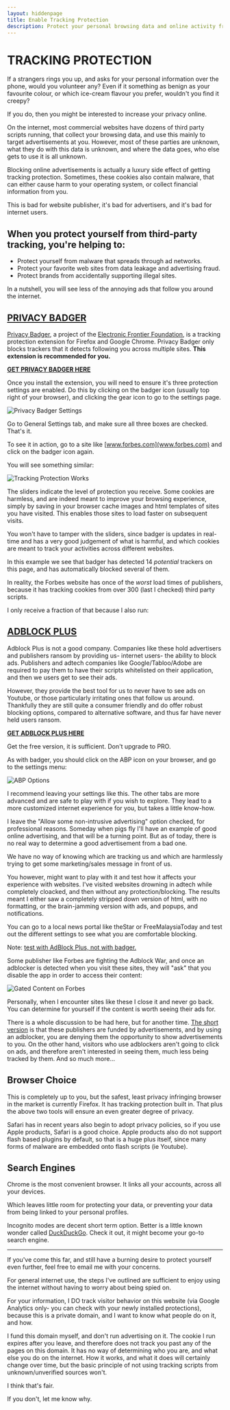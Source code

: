 ```yaml
---
layout: hiddenpage
title: Enable Tracking Protection
description: Protect your personal browsing data and online activity from spies and tracking scripts.
---
```

# TRACKING PROTECTION

If a strangers rings you up, and asks for your personal information over the phone, would you volunteer any? Even if it something as benign as your favourite colour, or which ice-cream flavour you prefer, wouldn't you find it creepy?

If you do, then you might be interested to increase your privacy online. 

On the internet, most commercial websites have dozens of third party scripts running, that collect your browsing data, and use this mainly to target advertisements at you. However, most of these parties are unknown, what they do with this data is unknown, and where the data goes, who else gets to use it is all unknown.

Blocking online advertisements is actually a luxury side effect of getting tracking protection. Sometimes, these cookies also contain malware, that can either cause harm to your operating system, or collect financial information from you. 

This is bad for website publisher, it's bad for advertisers, and it's bad for internet users.

## When you protect yourself from third-party tracking, you're helping to:

- Protect yourself from malware that spreads through ad networks.
- Protect your favorite web sites from data leakage and advertising fraud.
- Protect brands from accidentally supporting illegal sites.

In a nutshell, you will see less of the annoying ads that follow you around the internet.

## [PRIVACY BADGER](https://www.eff.org/privacybadger)

[<u>Privacy Badger</u>](https://www.eff.org/privacybadger), a project of the [<u>Electronic Frontier Foundation</u>](https://www.eff.org/), is a tracking protection extension for Firefox and Google Chrome. Privacy Badger only blocks trackers that it detects following you across multiple sites. **This extension is recommended for you.**

**[<u>GET PRIVACY BADGER HERE</u>](https://www.eff.org/privacybadger)**

Once you install the extension, you will need to ensure it's three protection settings are enabled. Do this by clicking on the badger icon (usually top right of your browser), and clicking the gear icon to go to the settings page.

[img1]: /img/badger_settings.png "Privacy Badger Settings"
![Privacy Badger Settings][img1]

Go to General Settings tab, and make sure all three boxes are checked. That's it.

To see it in action, go to a site like [www.forbes.com](www.forbes.com) and click on the badger icon again.

You will see something similar:

[img2]: /img/badgerdetection.png "Tracking Protection: ON"
![Tracking Protection Works][img2]

The sliders indicate the level of protection you receive. Some cookies are harmless, and are indeed meant to improve your browsing experience, simply by saving in your browser cache images and html templates of sites you have visited. This enables those sites to load faster on subsequent visits.

You won't have to tamper with the sliders, since badger is updates in real-time and has a very good judgement of what is harmful, and which cookies are meant to track your activities across different websites.

In this example we see that badger has detected 14 *potential* trackers on this page, and has automatically blocked several of them. 

In reality, the Forbes website has once of the *worst* load times of publishers, because it has tracking cookies from over 300 (last I checked) third party scripts. 

I only receive a fraction of that because I also run:

## [ADBLOCK PLUS](https://adblockplus.org/)

Adblock Plus is not a good company. Companies like these hold advertisers and publishers ransom by providing us- internet users- the ability to block ads. Publishers and adtech companies like Google/Tabloo/Adobe are required to pay them to have their scripts whitelisted on their application, and then we users get to see their ads. 

However, they provide the best tool for us to never have to see ads on Youtube, or those particularly irritating ones that follow us around. Thankfully they are still quite a consumer friendly and do offer robust blocking options, compared to alternative software, and thus far have never held users ransom.

[**<u>GET ADBLOCK PLUS HERE</u>**](https://adblockplus.org/)

Get the free version, it is sufficient. Don't upgrade to PRO. 

As with badger, you should click on the ABP icon on your browser, and go to the settings menu:

[img3]: /img/adblockoptions.png "ABP Options"
![ABP Options][img3]

I recommend leaving your settings like this. The other tabs are more advanced and are safe to play with if you wish to explore. They lead to a more customized internet experience for you, but takes a little know-how.

I leave the "Allow some non-intrusive advertising" option checked, for professional reasons. Someday when pigs fly I'll have an example of good online advertising, and that will be a turning point. But as of today, there is no real way to determine a good advertisement from a bad one. 

We have no way of knowing which are tracking us and which are harmlessly trying to get some marketing/sales message in front of us.

You however, might want to play with it and test how it affects your experience with websites. I've visited websites drowning in adtech while completely cloacked, and then without any protection/blocking. The results meant I either saw a completely stripped down version of html, with no formatting, or the brain-jamming version with ads, and popups, and notifications.

You can go to a local news portal like theStar or FreeMalaysiaToday and test out the different settings to see what you are comfortable blocking. 

Note: <u>test with AdBlock Plus, not with badger.</u> 

Some publisher like Forbes are fighting the Adblock War, and once an adblocker is detected when you visit these sites, they will "ask" that you disable the app in order to access their content:

[img4]: /img/forbesjunk.png "Content Gateway"
![Gated Content on Forbes][img4]

Personally, when I encounter sites like these I close it and never go back. You can determine for yourself if the content is worth seeing their ads for.

There is a whole discussion to be had here, but for another time. <u>The short version</u> is that these publishers are funded by advertisements, and by using an adblocker, you are denying them the opportunity to show advertisements to you. On the other hand, visitors who use adblockers aren't going to click on ads, and therefore aren't interested in seeing them, much less being tracked by them. And so much more...

## Browser Choice

This is completely up to you, but the safest, least privacy infringing browser in the market is currently Firefox. It has tracking protection built in. That plus the above two tools will ensure an even greater degree of privacy. 

Safari has in recent years also begin to adopt privacy policies, so if you use Apple products, Safari is a good choice. Apple products also do not support flash based plugins by default, so that is a huge plus itself, since many forms of malware are embedded onto flash scripts (ie Youtube).

## Search Engines

Chrome is the most convenient browser. It links all your accounts, across all your devices. 

Which leaves little room for protecting your data, or preventing your data from being linked to your personal profiles. 

Incognito modes are decent short term option. Better is a little known wonder called [DuckDuckGo](https://duckduckgo.com/). Check it out, it might become your go-to search engine. 

------

If you've come this far, and still have a burning desire to protect yourself even further, feel free to email me with your concerns. 

For general internet use, the steps I've outlined are sufficient to enjoy using the internet without having to worry about being spied on. 

For your information, I DO track visitor behavior on this website (via Google Analytics only- you can check with your newly installed protections), because this is a private domain, and I want to know what people do on it, and how.

I fund this domain myself, and don't run advertising on it. The cookie I run expires after you leave, and therefore does not track you past any of the pages on this domain. It has no way of determining who you are, and what else you do on the internet. How it works, and what it does will certainly change over time, but the basic principle of not using tracking scripts from unknown/unverified sources won't.

I think that's fair. 

If you don't, let me know why.